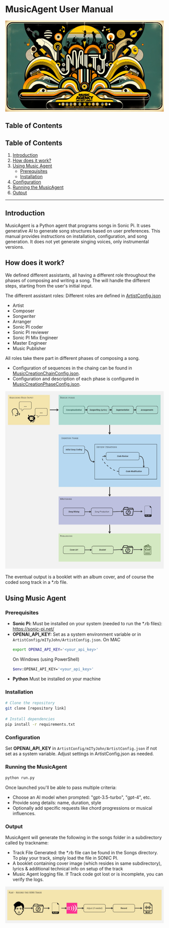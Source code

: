 # MusicAgent User Manual

![Music Agency](Assets/img.png)

## Table of Contents
## Table of Contents
1. [Introduction](#introduction)
2. [How does it work?](#how-does-it-work)
3. [Using Music Agent](#using-music-agent)
    - [Prerequisites](#prerequisites)
    - [Installation](#installation)
4. [Configuration](#configuration)
5. [Running the MusicAgent](#running-the-musicagent)
6. [Output](#output)

---

## Introduction

MusicAgent is a Python agent that programs songs in Sonic Pi. 
It uses generative AI to generate song structures based on user preferences.
This manual provides instructions on installation, configuration, and song generation.
It does not yet generate singing voices, only instrumental versions.

## How does it work?

We defined different assistants, all having a different role throughout the phases of composing and writing a song.
The will handle the different steps, starting from the user's initial input.

The different assistant roles:
Different roles are defined in [ArtistConfig.json](AgentConfig/mITyJohn/ArtistConfig.json)
- Artist
- Composer
- Songwriter
- Arranger
- Sonic PI coder
- Sonic PI reviewer
- Sonic PI Mix Engineer
- Master Engineer
- Music Publisher

All roles take there part in different phases of composing a song.
- Configuration of sequences in the chaing can be found in  [MusicCreationChainConfig.json](AgentConfig/mITyJohn/MusicCreationChainConfig.json).
- Configuration and description of each phase is configured in [MusicCreationPhaseConfig.json](AgentConfig/mITyJohn/MusicCreationPhaseConfig.json).

![Song Creation Flow](Assets/Flow-Creation.jpg)

The eventual output is a booklet with an album cover, and of course the coded song track in a *.rb file.

## Using Music Agent
### Prerequisites

- **Sonic Pi:** Must be installed on your system (needed to run the *.rb files): https://sonic-pi.net/
- **OPENAI_API_KEY:** Set as a system environment variable or in `ArtistConfig/mITyJohn/ArtistConfig.json`.
    On MAC
    ```bash
    export OPENAI_API_KEY='<your_api_key>'
    ```
    On Windows (using PowerShell)
    ```bash
    $env:OPENAI_API_KEY='<your_api_key>'
    ```
- **Python** Must be installed on your machine

### Installation

```bash
# Clone the repository
git clone [repository link]

# Install dependencies
pip install -r requirements.txt
```
### Configuration
Set **OPENAI_API_KEY** in `ArtistConfig/mITyJohn/ArtistConfig.json` if not set as a system variable.
Adjust settings in ArtistConfig.json as needed.

### Running the MusicAgent
```bash
python run.py
```
Once launched you'll be able to pass multiple criteria:
- Choose an AI model when prompted: "gpt-3.5-turbo", "gpt-4", etc.
- Provide song details: name, duration, style
- Optionally add specific requests like chord progressions or musical influences.

### Output
MusicAgent will generate the following in the songs folder in a subdirectory called by trackname:
- Track File Generated: the *.rb file can be found in the Songs directory. To play your track, simply load the file in SONIC PI.
- A booklet containing cover image (which resides in same subdirectory), lyrics & additional technical info on setup of the track
- Music Agent logging file. If Track code got lost or is incomplete, you can verify the logs.

![Record a WAV](Assets/WAV-recording.jpg)